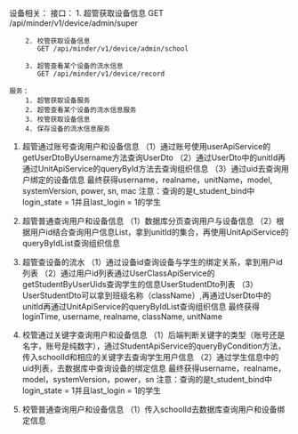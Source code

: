 设备相关：
	接口：
		1. 超管获取设备信息
		   GET /api/minder/v1/device/admin/super

		2. 校管获取设备信息
		   GET /api/minder/v1/device/admin/school
	
		3. 超管查看某个设备的流水信息
		   GET /api/minder/v1/device/record
	
	服务：
	    1. 超管获取设备服务
	    2. 超管查看某个设备的流水信息服务
	    3. 校管获取设备信息
	    4. 保存设备的流水信息服务


1. 超管通过账号查询用户和设备信息
    （1）通过账号使用userApiService的getUserDtoByUsername方法查询UserDto
    （2）通过UserDto中的unitId再通过UnitApiService的queryById方法去查询组织信息
    （3）通过uid去查询用户绑定的设备信息
    最终获得username，realname，unitName，model, systemVersion, power, sn, mac
    注意：查询的是t_student_bind中login_state = 1并且last_login = 1的学生


2. 超管普通查询用户和设备信息
    （1）数据库分页查询用户与设备信息
    （2）根据用户id结合查询用户信息List<UserDto>，拿到unitId的集合，再使用UnitApiService的queryByIdList查询组织信息


3. 超管查设备的流水
    （1）通过设备id查询设备与学生的绑定关系，拿到用户id列表
    （2）通过用户id列表通过UserClassApiService的getStudentByUserUids查询学生的信息UserStudentDto列表
    （3）UserStudentDto可以拿到班级名称（className）,再通过UserDto中的unitId再通过UnitApiService的queryByIdList查询组织信息
    最终获得loginTime, username, realname, className, unitName


4. 校管通过关键字查询用户和设备信息
    （1）后端判断关键字的类型（账号还是名字，账号是纯数字），通过StudentApiService的queryByCondition方法，传入schoolId和相应的关键字去查询学生用户信息
    （2）通过学生信息中的uid列表，去数据库中查询设备的绑定信息
    最终获得username，realname，model，systemVersion，power，sn
    注意：查询的是t_student_bind中login_state = 1并且last_login = 1的学生


5. 校管普通查询用户和设备信息
    （1）传入schoolId去数据库查询用户和设备绑定信息


